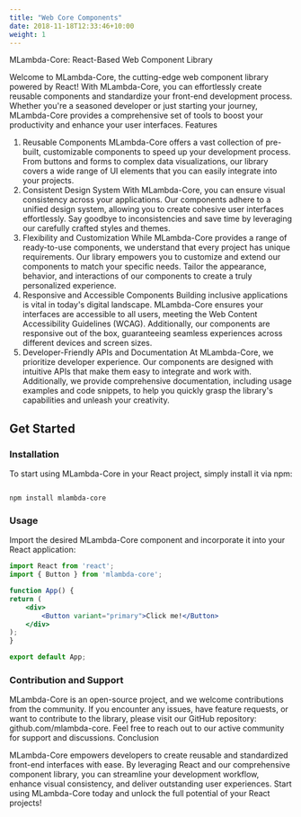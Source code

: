 ```yaml
---
title: "Web Core Components"
date: 2018-11-18T12:33:46+10:00
weight: 1
---
```


MLambda-Core: React-Based Web Component Library

Welcome to MLambda-Core, the cutting-edge web component library powered by React! With MLambda-Core, you can effortlessly create reusable components and standardize your front-end development process. Whether you're a seasoned developer or just starting your journey, MLambda-Core provides a comprehensive set of tools to boost your productivity and enhance your user interfaces.
Features

1. Reusable Components MLambda-Core offers a vast collection of pre-built, customizable components to speed up your development process. From buttons and forms to complex data visualizations, our library covers a wide range of UI elements that you can easily integrate into your projects.
2. Consistent Design System With MLambda-Core, you can ensure visual consistency across your applications. Our components adhere to a unified design system, allowing you to create cohesive user interfaces effortlessly. Say goodbye to inconsistencies and save time by leveraging our carefully crafted styles and themes.
3. Flexibility and Customization While MLambda-Core provides a range of ready-to-use components, we understand that every project has unique requirements. Our library empowers you to customize and extend our components to match your specific needs. Tailor the appearance, behavior, and interactions of our components to create a truly personalized experience.
4. Responsive and Accessible Components Building inclusive applications is vital in today's digital landscape. MLambda-Core ensures your interfaces are accessible to all users, meeting the Web Content Accessibility Guidelines (WCAG). Additionally, our components are responsive out of the box, guaranteeing seamless experiences across different devices and screen sizes.
5. Developer-Friendly APIs and Documentation At MLambda-Core, we prioritize developer experience. Our components are designed with intuitive APIs that make them easy to integrate and work with. Additionally, we provide comprehensive documentation, including usage examples and code snippets, to help you quickly grasp the library's capabilities and unleash your creativity.


## Get Started

### Installation

To start using MLambda-Core in your React project, simply install it via npm:

```shell

npm install mlambda-core

```

### Usage

Import the desired MLambda-Core component and incorporate it into your React application:

``` jsx
import React from 'react';
import { Button } from 'mlambda-core';

function App() {
return (
    <div>
        <Button variant="primary">Click me!</Button>
    </div>
);
}

export default App;

```

### Contribution and Support

MLambda-Core is an open-source project, and we welcome contributions from the community. If you encounter any issues, have feature requests, or want to contribute to the library, please visit our GitHub repository: github.com/mlambda-core. Feel free to reach out to our active community for support and discussions.
Conclusion

MLambda-Core empowers developers to create reusable and standardized front-end interfaces with ease. By leveraging React and our comprehensive component library, you can streamline your development workflow, enhance visual consistency, and deliver outstanding user experiences. Start using MLambda-Core today and unlock the full potential of your React projects!